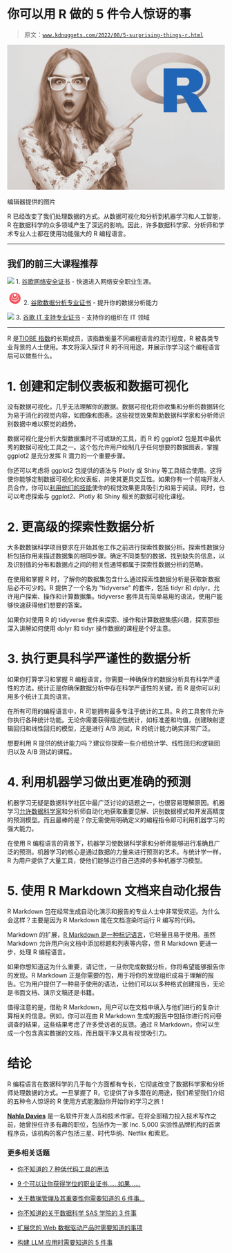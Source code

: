 # 你可以用 R 做的 5 件令人惊讶的事

> 原文：[`www.kdnuggets.com/2022/08/5-surprising-things-r.html`](https://www.kdnuggets.com/2022/08/5-surprising-things-r.html)

![你可以用 R 做的 5 件令人惊讶的事](img/c73f6aa7e8b29e0e35a274c2511f877f.png)

编辑器提供的图片

R 已经改变了我们处理数据的方式。从数据可视化和分析到机器学习和人工智能，R 在数据科学的众多领域产生了深远的影响。因此，许多数据科学家、分析师和学术专业人士都在使用功能强大的 R 编程语言。

* * *

## 我们的前三大课程推荐

![](img/0244c01ba9267c002ef39d4907e0b8fb.png) 1\. [谷歌网络安全证书](https://www.kdnuggets.com/google-cybersecurity) - 快速进入网络安全职业生涯。

![](img/e225c49c3c91745821c8c0368bf04711.png) 2\. [谷歌数据分析专业证书](https://www.kdnuggets.com/google-data-analytics) - 提升你的数据分析能力

![](img/0244c01ba9267c002ef39d4907e0b8fb.png) 3\. [谷歌 IT 支持专业证书](https://www.kdnuggets.com/google-itsupport) - 支持你的组织在 IT 领域

* * *

R 是[TIOBE 指数](https://www.tiobe.com/tiobe-index/)的长期成员，该指数衡量不同编程语言的流行程度，R 被各类专业背景的人士使用。本文将深入探讨 R 的不同用途，并展示你学习这个编程语言后可以做些什么。

# 1\. 创建和定制仪表板和数据可视化

没有数据可视化，几乎无法理解你的数据。数据可视化将你收集和分析的数据转化为易于消化的视觉内容，如图像和图表。这些视觉效果帮助数据科学家和分析师识别数据中难以察觉的趋势。

数据可视化是分析大型数据集时不可或缺的工具，而 R 的 ggplot2 包是其中最优秀的数据可视化工具之一。这个包允许用户绘制几乎任何想要的数据图表，掌握 ggplot2 是充分发挥 R 潜力的一个重要步骤。

你还可以考虑将 ggplot2 包提供的语法与 Plotly 或 Shiny 等工具结合使用。这将使你能够定制数据可视化和仪表板，并使其更具交互性。如果你有一个前端开发人员合作，你可以[利用他们的技能](https://www.waveapps.com/freelancing/what-is-front-end-developer)使你的视觉效果更具吸引力和易于阅读。同时，也可以考虑探索与 ggplot2、Plotly 和 Shiny 相关的数据可视化课程。

# 2\. 更高级的探索性数据分析

大多数数据科学项目要求在开始其他工作之前进行探索性数据分析。探索性数据分析包括你用来描述数据集的相同步骤。确定不同类型的数据、找到缺失的信息，以及识别值的分布和数据点之间的相关性通常都属于探索性数据分析的范畴。

在使用和掌握 R 时，了解你的数据集包含什么通过探索性数据分析是获取新数据后必不可少的。R 提供了一个名为 "tidyverse" 的套件，包括 tidyr 和 dplyr，允许用户探索、操作和计算数据集。tidyverse 套件具有简单易用的语法，使用户能够快速获得他们想要的答案。

如果你对使用 R 的 tidyverse 套件来探索、操作和计算数据集感兴趣，探索那些深入讲解如何使用 dplyr 和 tidyr 操作数据的课程是个好主意。

# 3\. 执行更具科学严谨性的数据分析

如果你打算学习和掌握 R 编程语言，你需要一种确保你的数据分析具有科学严谨性的方法。统计正是你确保数据分析中存在科学严谨性的关键，而 R 是你可以利用多个统计工具的语言。

在所有可用的编程语言中，R 可能拥有最多专注于统计的工具。R 的工具套件允许你执行各种统计功能。无论你需要获得描述性统计，如标准差和均值，创建映射逻辑回归和线性回归的模型，还是进行 A/B 测试，R 的统计能力确实非常广泛。

想要利用 R 提供的统计能力吗？建议你探索一些介绍统计学、线性回归和逻辑回归以及 A/B 测试的课程。

# 4\. 利用机器学习做出更准确的预测

机器学习无疑是数据科学社区中最广泛讨论的话题之一，也很容易理解原因。机器学习[允许数据科学家](https://hevodata.com/learn/machine-learning-in-data-science-2/)和分析师自动化地获取重要见解、识别数据模式和开发高精度的预测模型。而且最棒的是？你无需使用明确定义的编程指令即可利用机器学习的强大能力。

在使用 R 编程语言的背景下，机器学习使数据科学家和分析师能够进行准确且广泛的预测。机器学习的核心是通过数据的力量来进行预测的艺术。与统计学一样，R 为用户提供了大量工具，使他们能够运行自己选择的多种机器学习模型。

# 5\. 使用 R Markdown 文档来自动化报告

R Markdown 包在经常生成自动化演示和报告的专业人士中非常受欢迎。为什么会这样？主要是因为 R Markdown 能在文档渲染时运行 R 编写的代码。

Markdown 的扩展，[R Markdown 是一种标记语言](https://blog.nebu.com/using-r-markdown-to-auto-generate-multiple-document-types)，它轻量且易于使用。虽然 Markdown 允许用户向文档中添加标题和列表等内容，但 R Markdown 更进一步，处理 R 编程语言。

如果你想知道这为什么重要，请记住，一旦你完成数据分析，你将希望能够报告你的发现。R Markdown 正是你需要的包，用于将你的发现组织成易于理解的报告。它为用户提供了一种易于使用的语法，让他们可以以多种格式创建报告，无论是书面文档、演示文稿还是书籍。

值得注意的是，借助 R Markdown，用户可以在文档中填入与他们进行的复杂计算相关的信息。例如，你可以在由 R Markdown 生成的报告中包括你进行的问卷调查的结果，这些结果考虑了许多受访者的反馈。通过 R Markdown，你可以生成一个包含真实数据的文档，而且既干净又具有视觉吸引力。

# 结论

R 编程语言在数据科学的几乎每个方面都有专长，它彻底改变了数据科学家和分析师处理数据的方式。一旦掌握了 R，它提供了许多潜在的用途，我们希望我们介绍的五种令人惊讶的 R 使用方式能激励你开始你的学习之旅！

**[Nahla Davies](http://nahlawrites.com/)** 是一名软件开发人员和技术作家。在将全部精力投入技术写作之前，她曾担任许多有趣的职位，包括作为一家 Inc. 5,000 实验性品牌机构的首席程序员，该机构的客户包括三星、时代华纳、Netflix 和索尼。

### 更多相关话题

+   [你不知道的 7 种低代码工具的用法](https://www.kdnuggets.com/2022/09/7-things-didnt-know-could-low-code-tool.html)

+   [9 个可以让你获得学位的职业证书……如果……](https://www.kdnuggets.com/9-professional-certificates-that-can-take-you-onto-a-degree-if-you-really-want-to)

+   [关于数据管理及其重要性你需要知道的 6 件事…](https://www.kdnuggets.com/2022/05/6-things-need-know-data-management-matters-computer-vision.html)

+   [你不知道的关于数据科学 SAS 学院的 3 件事](https://www.kdnuggets.com/2022/07/sas-3-things-didnt-know-sas-academy-data-science.html)

+   [扩展您的 Web 数据驱动产品时需要知道的事项](https://www.kdnuggets.com/2023/08/things-know-scaling-web-datadriven-product.html)

+   [构建 LLM 应用时需要知道的 5 件事](https://www.kdnuggets.com/2023/08/5-things-need-know-building-llm-applications.html)
